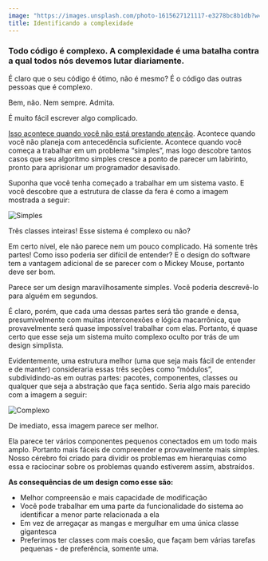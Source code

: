```yaml
---
image: "https://images.unsplash.com/photo-1615627121117-e3278bc8b1db?w=500&auto=format&fit=crop&q=60&ixlib=rb-4.0.3&ixid=M3wxMjA3fDB8MHxjb2xsZWN0aW9uLXBhZ2V8NHwyTWptbWlzV0JQTXx8ZW58MHx8fHx8"
title: Identificando a complexidade
---
```


### Todo código é complexo. A complexidade é uma batalha contra a qual todos nós devemos lutar diariamente.

É claro que o seu código é ótimo, não é mesmo? É o código das outras pessoas que é complexo.

Bem, não. Nem sempre. Admita.

É muito fácil escrever algo complicado.

[Isso acontece quando você não está prestando atenção](/como-ser-um-programador-melhor/objetivacao/evite-o-piloto-automatico). Acontece quando você não planeja com antecedência suficiente. Acontece quando você começa a trabalhar em um problema “simples”, mas logo descobre tantos casos que seu algoritmo simples cresce a ponto de parecer um labirinto, pronto para aprisionar um programador desavisado.

Suponha que você tenha começado a trabalhar em um sistema vasto. E você descobre que a estrutura de classe da fera é como a imagem mostrada a seguir:

![Simples](/como-ser-um-programador-melhor/lidando-com-a-complexidade/simples.png)

Três classes inteiras! Esse sistema é complexo ou não?

Em certo nível, ele não parece nem um pouco complicado. Há somente três partes! Como isso poderia ser difícil de entender? E o design do software tem a vantagem adicional de se parecer com o Mickey Mouse, portanto deve ser bom.

Parece ser um design maravilhosamente simples. Você poderia descrevê-lo para alguém em segundos.

É claro, porém, que cada uma dessas partes será tão grande e densa, presumivelmente com muitas interconexões e lógica macarrônica, que provavelmente será quase impossível trabalhar com elas. Portanto, é quase certo que esse seja um sistema muito complexo oculto por trás de um design simplista.

Evidentemente, uma estrutura melhor (uma que seja mais fácil de entender e de manter) consideraria essas três seções como “módulos”, subdividindo-as em outras partes: pacotes, componentes, classes ou qualquer que seja a abstração que faça sentido. Seria algo mais parecido com a imagem a seguir:

![Complexo](/como-ser-um-programador-melhor/lidando-com-a-complexidade/complexo.png)

De imediato, essa imagem parece ser melhor.

Ela parece ter vários componentes pequenos conectados em um todo mais amplo. Portanto mais fáceis de compreender e provavelmente mais simples. Nosso cérebro foi criado para dividir os problemas em hierarquias como essa e raciocinar sobre os problemas quando estiverem assim, abstraídos.

**As consequências de um design como esse são:**

- Melhor compreensão e mais capacidade de modificação
- Você pode trabalhar em uma parte da funcionalidade do sistema ao identificar a menor parte relacionada a ela
- Em vez de arregaçar as mangas e mergulhar em uma única classe gigantesca
- Preferimos ter classes com mais coesão, que façam bem várias tarefas pequenas - de preferência, somente uma.
